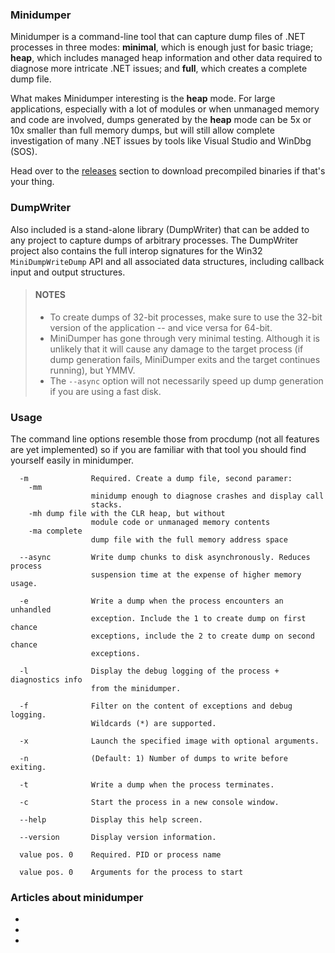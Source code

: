 ### Minidumper

Minidumper is a command-line tool that can capture dump files of .NET processes in three modes: **minimal**, which is enough just for basic triage; **heap**, which includes managed heap information and other data required to diagnose more intricate .NET issues; and **full**, which creates a complete dump file.

What makes Minidumper interesting is the **heap** mode. For large applications, especially with a lot of modules or when unmanaged memory and code are involved, dumps generated by the **heap** mode can be 5x or 10x smaller than full memory dumps, but will still allow complete investigation of many .NET issues by tools like Visual Studio and WinDbg (SOS).

Head over to the [releases](https://github.com/goldshtn/minidumper/releases) section to download precompiled binaries if that's your thing.

### DumpWriter

Also included is a stand-alone library (DumpWriter) that can be added to any project to capture dumps of arbitrary processes. The DumpWriter project also contains the full interop signatures for the Win32 `MiniDumpWriteDump` API and all associated data structures, including callback input and output structures.

> #### NOTES
> * To create dumps of 32-bit processes, make sure to use the 32-bit version of the application -- and vice versa for 64-bit.
> * MiniDumper has gone through very minimal testing. Although it is unlikely that it will cause any damage to the target process (if dump generation fails, MiniDumper exits and the target continues running), but YMMV.
> * The `--async` option will not necessarily speed up dump generation if you are using a fast disk.

### Usage

The command line options resemble those from procdump (not all features are yet implemented) so if you are familiar with that tool you should find yourself easily in minidumper.

```
  -m              Required. Create a dump file, second paramer:
    -mm
                  minidump enough to diagnose crashes and display call
                  stacks.
    -mh dump file with the CLR heap, but without
                  module code or unmanaged memory contents
    -ma complete
                  dump file with the full memory address space

  --async         Write dump chunks to disk asynchronously. Reduces process
                  suspension time at the expense of higher memory usage.

  -e              Write a dump when the process encounters an unhandled
                  exception. Include the 1 to create dump on first chance
                  exceptions, include the 2 to create dump on second chance
                  exceptions.

  -l              Display the debug logging of the process + diagnostics info
                  from the minidumper.

  -f              Filter on the content of exceptions and debug logging.
                  Wildcards (*) are supported.

  -x              Launch the specified image with optional arguments.

  -n              (Default: 1) Number of dumps to write before exiting.

  -t              Write a dump when the process terminates.

  -c              Start the process in a new console window.

  --help          Display this help screen.

  --version       Display version information.

  value pos. 0    Required. PID or process name

  value pos. 0    Arguments for the process to start
```

### Articles about minidumper

- []()
- []()
- []()
